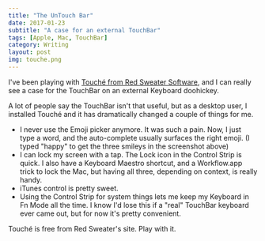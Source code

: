 ```yaml
---
title: "The UnTouch Bar"
date: 2017-01-23
subtitle: "A case for an external TouchBar"
tags: [Apple, Mac, TouchBar]
category: Writing
layout: post
img: touche.png
---
```

I've been playing with [Touché from Red Sweater Software][1], and I can really see a case for the TouchBar on an external Keyboard doohickey. 

A lot of people say the TouchBar isn't that useful, but as a desktop user, I installed Touché and it has dramatically changed a couple of things for me.

<!-- more -->

 - I never use the Emoji picker anymore. It was such a pain. Now, I just type a word, and the auto-complete usually surfaces the right emoji. (I typed "happy" to get the three smileys in the screenshot above)
 - I can lock my screen with a tap. The Lock icon in the Control Strip is quick. I also have a Keyboard Maestro shortcut, and a Workflow.app trick to lock the Mac, but having all three, depending on context, is really handy.
 - iTunes control is pretty sweet.
 - Using the Control Strip for system things lets me keep my Keyboard in Fn Mode all the time. I know I'd lose this if a "real" TouchBar keyboard ever came out, but for now it's pretty convenient.

Touché is free from Red Sweater's site. Play with it.


<!-- #Apple, #Mac, #TouchBar -->

[1]:	https://red-sweater.com/touche/